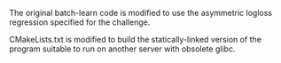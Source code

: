 The original batch-learn code is modified to use the asymmetric logloss regression specified for the challenge.

CMakeLists.txt is modified to build the statically-linked version of the program suitable to run on another server with obsolete glibc.


